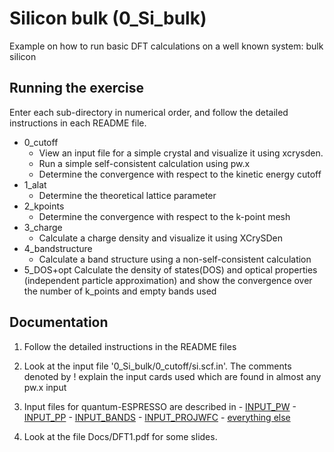 # Silicon bulk (0_Si_bulk)
Example on how to run basic DFT calculations on a well known system: bulk silicon 

## Running the exercise
  Enter each sub-directory in numerical order, and follow the detailed instructions in each README file.
  - 0_cutoff 
    - View an input file for a simple crystal and visualize it using xcrysden. 
    - Run a simple self-consistent calculation using pw.x
    - Determine the convergence with respect to the kinetic energy cutoff
  - 1_alat
    - Determine the theoretical lattice parameter
  - 2_kpoints
    - Determine the convergence with respect to the k-point mesh
  - 3_charge
    - Calculate a charge density and visualize it using XCrySDen
  - 4_bandstructure
    - Calculate a band structure using a non-self-consistent calculation
  - 5_DOS+opt
    Calculate the density of states(DOS) and optical properties (independent particle approximation) and show the convergence over the number of k_points and empty bands used

## Documentation
  1. Follow the detailed instructions in the README files
  2. Look at the input file '0_Si_bulk/0_cutoff/si.scf.in'.
     The comments denoted by ! explain the input cards used which are found in almost any pw.x input
  3. Input files for quantum-ESPRESSO are described in 
    - [INPUT_PW](http://https://www.quantum-espresso.org/Doc/INPUT_PW.html) 
    - [INPUT_PP](http://https://www.quantum-espresso.org/Doc/INPUT_PP.html) 
    - [INPUT_BANDS](http://https://www.quantum-espresso.org/Doc/INPUT_BANDS.html) 
    - [INPUT_PROJWFC](http://https://www.quantum-espresso.org/Doc/INPUT_PROJWFC.html)
    - [everything else](https://www.quantum-espresso.org/resources/users-manual/input-data-description)

  4. Look at the file Docs/DFT1.pdf for some slides.

      
        
        
